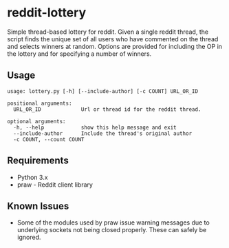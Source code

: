 reddit-lottery
==============

Simple thread-based lottery for reddit.  Given a single reddit thread, the script finds the unique set of all users who have commented on the thread and selects winners at random.  Options are provided for including the OP in the lottery and for specifying a number of winners.

Usage
-----

    usage: lottery.py [-h] [--include-author] [-c COUNT] URL_OR_ID

    positional arguments:
      URL_OR_ID             Url or thread id for the reddit thread.

    optional arguments:
      -h, --help            show this help message and exit
      --include-author      Include the thread's original author
      -c COUNT, --count COUNT

Requirements
------------

* Python 3.x
* praw - Reddit client library

Known Issues
------------

* Some of the modules used by praw issue warning messages due to underlying sockets not being closed properly.  These can safely be ignored.

